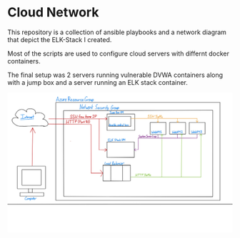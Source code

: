 # Cloud Network
This repository is a collection of ansible playbooks and a network diagram that depict the ELK-Stack I created.

Most of the scripts are used to configure cloud servers with differnt docker containers.

The final setup was 2 servers running vulnerable DVWA containers along with a jump box and a server running an ELK stack container.

![alt text](https://github.com/karlmucz01/ELK_Stack_Project/blob/main/Diagrams/Network%20Diagram.jpg?raw=true)
